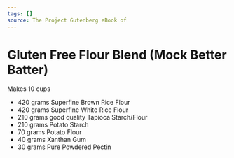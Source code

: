 ```yaml
---
tags: []
source: The Project Gutenberg eBook of
---
```


# Gluten Free Flour Blend (Mock Better Batter)

Makes 10 cups

- 420 grams Superfine Brown Rice Flour
- 420 grams Superfine White Rice Flour
- 210 grams good quality Tapioca Starch/Flour
- 210 grams Potato Starch
- 70 grams Potato Flour
- 40 grams Xanthan Gum
- 30 grams Pure Powdered Pectin

